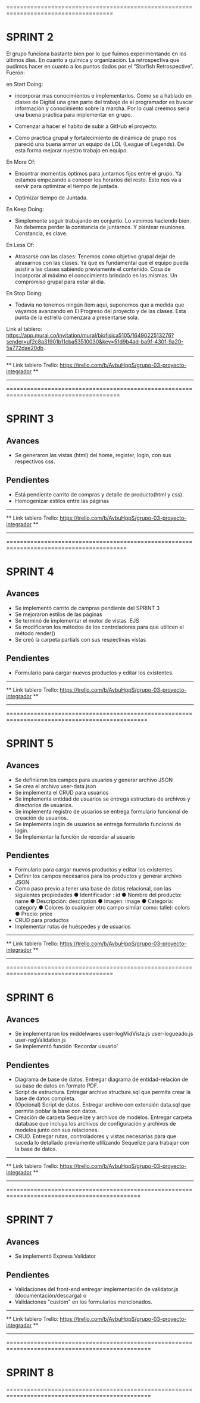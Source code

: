 =====================================================================================

# SPRINT 2

El grupo funciona bastante bien por lo que fuimos experimentando en los últimos días. En cuanto a química y organización. La retrospectiva que pudimos hacer en cuanto a los puntos dados por el “Starfish Retrospective”. Fueron: 

en Start Doing: 

- incorporar mas conocimientos e implementarlos. Como se a hablado en clases de Digital una gran parte del trabajo de el programador es buscar información y conocimiento sobre la marcha. Por lo cual creemos seria una buena practica para implementar en grupo.

- Comenzar a hacer el habito de subir a GitHub el proyecto.

- Como practica grupal y fortalecimiento de dinámica de grupo nos pareció una buena armar un equipo de LOL (League of Legends). De esta forma mejorar nuestro trabajo en equipo.

En More Of:

- Encontrar momentos óptimos para juntarnos fijos entre el grupo. Ya estamos empezando a conocer los horarios del resto. Esto nos va a servir para optimizar el tiempo de juntada.

- Optimizar tiempo de Juntada.


En Keep Doing: 

- Simplemente seguir trabajando en conjunto. Lo venimos haciendo bien. No debemos perder la constancia de juntarnos. Y plantear reuniones. Constancia, es clave. 


En Less Of:

- Atrasarse con las clases: Tenemos como objetivo grupal dejar de atrasarnos con las clases. Ya que es fundamental que el equipo pueda asistir a las clases sabiendo previamente el contenido. Cosa de incorporar al máximo el conocimiento brindado en las mismas. Un compromiso grupal para estar al día. 

En Stop Doing:

- Todavia no tenemos ningún ítem aqui, suponemos que a medida que vayamos avanzando en El Progreso del proyecto y de las clases. Esta punta de la estrella comenzara a presentarse sola.

Link al tablero: https://app.mural.co/invitation/mural/biofisica5105/1649022513276?sender=uf2c8a31901b11cba53510030&key=51d9b4ad-ba9f-430f-9a20-5a772dae20db.

*************************************************************************************
** Link tablero Trello: https://trello.com/b/AvbuHppS/grupo-03-proyecto-integrador **
*************************************************************************************

=======================================================================================

# SPRINT 3

## Avances
-   Se generaron las vistas (html) del home, register, login, con sus respectivos css.

## Pendientes
-   Está pendiente carrito de compras y detalle de producto(html y css).
-   Homogenizar estilos entre las páginas


*************************************************************************************
** Link tablero Trello: https://trello.com/b/AvbuHppS/grupo-03-proyecto-integrador **
*************************************************************************************
=========================================================================================

# SPRINT 4

## Avances
- Se implementó carrito de campras pendiente del SPRINT 3
- Se mejoraron estilos de las páginas
- Se terminó de implementar el motor de vistas .EJS 
- Se modificaron los métodos de los controladores para que utilicen el método render()
- Se creó la carpeta partials con sus respectivas vistas

## Pendientes
- Formulario para cargar nuevos productos y editar los existentes.

*************************************************************************************
** Link tablero Trello: https://trello.com/b/AvbuHppS/grupo-03-proyecto-integrador **
*************************************************************************************
===============================================================================================

# SPRINT 5

## Avances
- Se definieron los campos para usuarios y generar archivo JSON
- Se crea el archivo user-data.json
- Se implementa el CRUD para usuarios
- Se implementa entidad de usuarios se entrega estructura de archivos y directorios de usuarios.
- Se implementa registro de usuarios se entrega formulario funcional de creación de usuarios.
- Se implementa login de usuarios se entrega formulario funcional de login.
- Se Implementar la función de recordar al usuario

## Pendientes
- Formulario para cargar nuevos productos y editar los existentes.
- Definir los campos necesarios para los productos y generar archivo JSON
- Como paso previo a tener una base de datos relacional, con las siguientes propiedades
    ● Identificador : id
    ● Nombre del producto: name
    ● Descripción: description
    ● Imagen: image
    ● Categoría: category
    ● Colores (o cualquier otro campo similar como: talle): colors
    ● Precio: price
- CRUD para productos
- Implementar rutas de huéspedes y de usuarios

*************************************************************************************
** Link tablero Trello: https://trello.com/b/AvbuHppS/grupo-03-proyecto-integrador **
*************************************************************************************
=====================================================================================

# SPRINT 6

## Avances
- Se implementaron los middelwares
    user-logMidVista.js
    user-logueado.js
    user-regValidation.js
- Se implementó función ‘Recordar usuario’

## Pendientes
- Diagrama de base de datos. Entregar diagrama de entidad-relación de su base de datos en formato PDF.
- Script de estructura. Entregar archivo structure.sql que permita crear la base de datos completa.
- (Opcional) Script de datos. Entregar archivo con extensión data.sql que permita poblar la base con datos.
- Creación de carpeta Sequelize y archivos de modelos. Entregar carpeta database que incluya los archivos de configuración y archivos de modelos junto con sus relaciones.
- CRUD. Entregar rutas, controladores y vistas necesarias para que suceda lo detallado previamente utilizando Sequelize para trabajar con la base de datos.

*************************************************************************************
** Link tablero Trello: https://trello.com/b/AvbuHppS/grupo-03-proyecto-integrador **
*************************************************************************************

=============================================================================================

# SPRINT 7

## Avances
- Se implementó  Express Validator

## Pendientes
- Validaciones del front-end entregar implementación de validator.js (documentación/descarga) o 
- Validaciones "custom" en los formularios mencionados.

*************************************************************************************
** Link tablero Trello: https://trello.com/b/AvbuHppS/grupo-03-proyecto-integrador **
*************************************************************************************

================================================================================================

# SPRINT 8

================================================================================================




